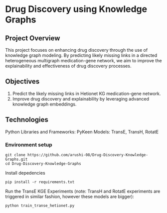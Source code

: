 # Drug Discovery using Knowledge Graphs

## Project Overview

This project focuses on enhancing drug discovery through the use of knowledge graph modeling. By predicting likely missing links in a directed heterogeneous multigraph medication-gene network, we aim to improve the explainability and effectiveness of drug discovery processes.

## Objectives

1. Predict the likely missing links in Hetionet KG medication-gene network.
2. Improve drug discovery and explainability by leveraging advanced knowledge graph embeddings.

## Technologies 

Python
Libraries and Frameworks: PyKeen
Models: TransE, TransH, RotatE

### Environment setup

```
git clone https://github.com/arushi-08/Drug-Discovery-Knowledge-Graphs.git
cd Drug-Discovery-Knowledge-Graphs
```

Install depedencies
```
pip install -r requirements.txt
```

Run the TransE KGE Experiments (note: TransH and RotatE experiments are triggered in similar fashion, however these models are bigger):
```
python train_transe_hetionet.py
```



